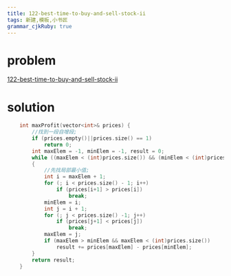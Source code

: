 ```yaml
---
title: 122-best-time-to-buy-and-sell-stock-ii
tags: 新建,模板,小书匠
grammar_cjkRuby: true
---
```



# problem
[122-best-time-to-buy-and-sell-stock-ii](https://leetcode.com/problems/best-time-to-buy-and-sell-stock-ii/#/description)

# solution
```cpp
    int maxProfit(vector<int>& prices) {
        //找到一段自增段;
        if (prices.empty()||prices.size() == 1)
            return 0;
        int maxElem = -1, minElem = -1, result = 0;
        while ((maxElem < (int)prices.size()) && (minElem < (int)prices.size()) )
        {
            //先找局部最小值;
            int i = maxElem + 1;
            for (; i < prices.size() - 1; i++)
                if (prices[i+1] > prices[i])
                    break;
            minElem = i;
            int j = i + 1;
            for (; j < prices.size() -1; j++)
                if (prices[j+1] < prices[j])
                    break;
            maxElem = j;
            if (maxElem > minElem && maxElem < (int)prices.size())
                result += prices[maxElem] - prices[minElem];
        }
        return result;
    }
```